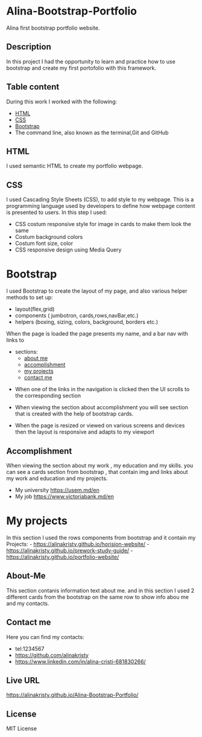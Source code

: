 # Alina-Bootstrap-Portfolio

Alina first bootstrap portfolio website.

## Description

In this project I had the opportunity to learn and  practice how to use bootstrap and create my first portofolio with this framework.

 ## Table content

 During this work I worked with the following:

- [HTML](#html)
- [CSS](#css)
- [Bootstrap](#bootstrap)
- The command line, also known as the terminal,Git and GitHub

## HTML

I used semantic HTML to create my portfolio webpage.


## CSS

 I used  Cascading Style Sheets (CSS), to add style to my  webpage.
 This is a programming language used by developers to define how webpage content is presented to users.
 In this step I used:               
-  CSS costum responsive style for image in cards to make them look the same 
- Costum background colors
- Costum font size,  color
- CSS responsive design using Media Query

# Bootstrap

I  used Bootstrap to create the layout of my page, and also various helper methods to set up:
- layout(flex,grid)
- components ( jumbotron, cards,rows,navBar,etc.)
- helpers (boxing, sizing, colors, background, borders etc.)


When the page is loaded the page presents my name, and  a bar nav with links to  
- sections:
    - [about me](#about-me) 
    - [accomplishment](#accomplishment) 
    - [my projects](#my-projects)
    - [contact me](#contact-me) 


* When one of the links in the navigation is clicked then the UI scrolls to the corresponding section

* When viewing the section about accomplishment  you will see section that is created with the help of bootstrap cards.

* When the page is resized or viewed on various screens and devices then the layout is responsive and adapts to my viewport

## Accomplishment

When viewing the section about my work , my education and my skills. you can see a cards section from bootstrap , that contain img  and links about my work and education and my projects.
 * My university https://usem.md/en
 * My job https://www.victoriabank.md/en
 
# My projects

In this section I used the rows components from bootstrap and it contain my Projects: 
     - https://alinakristy.github.io/horision-website/
     - https://alinakristy.github.io/prework-study-guide/
     - https://alinakristy.github.io/portfolio-website/

## About-Me

This section contanis information text about me.
and in this section I used 2 different cards from the bootstrap on the same row to show info abou me and my contacts.


## Contact me

Here you can find  my contacts:
* tel:1234567
* https://github.com/alinakristy
* https://www.linkedin.com/in/alina-cristi-681830266/



## Live URL

https://alinakristy.github.io/Alina-Bootstrap-Portfolio/



## License
MIT License

